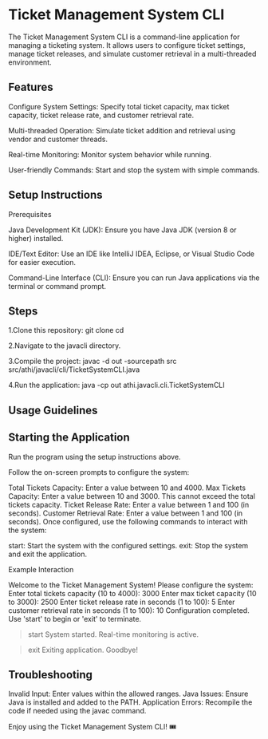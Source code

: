 Ticket Management System CLI
==========================
The Ticket Management System CLI is a command-line application for managing a ticketing system. It allows users to configure ticket settings, manage ticket releases, and simulate customer retrieval in a multi-threaded environment.


Features
--------
Configure System Settings: Specify total ticket capacity, max ticket capacity, ticket release rate, and customer retrieval rate.

Multi-threaded Operation: Simulate ticket addition and retrieval using vendor and customer threads.

Real-time Monitoring: Monitor system behavior while running.

User-friendly Commands: Start and stop the system with simple commands.


Setup Instructions
-----------------
Prerequisites

Java Development Kit (JDK): Ensure you have Java JDK (version 8 or higher) installed.

IDE/Text Editor: Use an IDE like IntelliJ IDEA, Eclipse, or Visual Studio Code for easier execution.

Command-Line Interface (CLI): Ensure you can run Java applications via the terminal or command prompt.


Steps
-----
1.Clone this repository:
git clone <repository-url>
cd <repository-folder>

2.Navigate to the javacli directory.

3.Compile the project:
javac -d out -sourcepath src src/athi/javacli/cli/TicketSystemCLI.java

4.Run the application:
java -cp out athi.javacli.cli.TicketSystemCLI


Usage Guidelines
-----------------
Starting the Application
---------------------------
Run the program using the setup instructions above.

Follow the on-screen prompts to configure the system:

Total Tickets Capacity: Enter a value between 10 and 4000.
Max Tickets Capacity: Enter a value between 10 and 3000. This cannot exceed the total tickets capacity.
Ticket Release Rate: Enter a value between 1 and 100 (in seconds).
Customer Retrieval Rate: Enter a value between 1 and 100 (in seconds).
Once configured, use the following commands to interact with the system:

start: Start the system with the configured settings.
exit: Stop the system and exit the application.



Example Interaction


Welcome to the Ticket Management System!
Please configure the system:
Enter total tickets capacity (10 to 4000): 3000
Enter max ticket capacity (10 to 3000): 2500
Enter ticket release rate in seconds (1 to 100): 5
Enter customer retrieval rate in seconds (1 to 100): 10
Configuration completed. Use 'start' to begin or 'exit' to terminate.

> start
System started. Real-time monitoring is active.

> exit
Exiting application. Goodbye!



Troubleshooting
-----------------
Invalid Input: Enter values within the allowed ranges.
Java Issues: Ensure Java is installed and added to the PATH.
Application Errors: Recompile the code if needed using the javac command.

Enjoy using the Ticket Management System CLI! 🎟️

